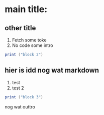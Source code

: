 # main title:
## other title
1. Fetch some toke
2. No code
some intro

```lua
print ("block 2")
```

## hier is idd nog wat markdown
1. test
2. test 2

```lua
print ("block 3")
```

nog wat outtro

